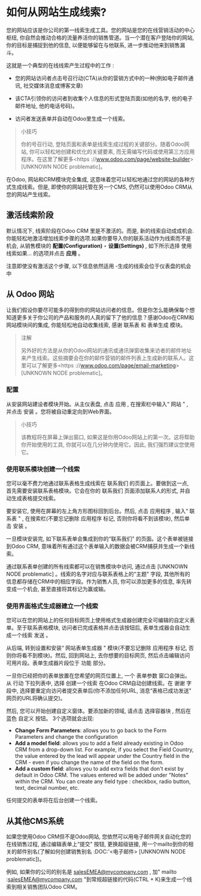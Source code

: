 # 如何从网站生成线索?

您的网站应该是你公司的第一线索生成工具。您的网站是您的在线营销活动的中心枢纽, 你自然会推动合格的流量养活你的销售管道。当一个潜在客户登陆你的网站, 你的目标是捕捉到他的信息, 以便能够留在与他联系, 进一步推动他来到销售漏斗。

这就是一个典型的在线线索产生过程中的工作 :

* 您的网站访问者点击号召行动\(CTA\)从你的营销方式中的一种\(例如电子邮件通讯, 社交媒体消息或博客文章\)

* 该CTA引领你的访问者到收集个人信息的形式登陆页面\(如他的名字, 他的电子邮件地址, 他的电话号码\)。

* 访问者发送表单并自动在Odoo里生成一个线索。

> 小技巧
>
> 你的号召行动, 登陆页面和表单是线索生成过程的关键部分。随着Odoo网站, 你可以轻松地创建和优化的关键要素, 而无需编写代码或使用第三方应用程序。在这里了解更多&lt;https ://www.odoo.com/page/website-builder&gt; \[UNKNOWN NODE problematic\]。

在Odoo, 网站和CRM模块完全集成, 这意味着您可以轻松地通过您的网站的各种方式生成线索。但是, 即使你的网站托管在另一个CMS, 仍然可以使用Odoo CRM从您的网站产生线索。

## 激活线索阶段

默认情况下, 线索阶段在Odoo CRM 里是不激活的。而是, 新的线索自动成成机会.你能轻松地激活增加线索步骤的选项.如果你要导入你的联系活动作为线索而不是机会, 从销售模块的 **配置\(Configuration\)** ‣ **设置\(Settings\)** , 如下所示选择 使用线索如果... 的选项并点击 **应用** 。

注意即使没有激活这个步骤, 以下信息依然适用 -生成的线索会位于仪表盘的机会中

## 从 Odoo 网站

让我们假设你要尽可能多的得到你的网站访问者的信息。但是你怎么能确保每个想知道更多关于你公司的产品和服务的人真的留下了他的信息？感谢Odoo在CRM和网站模块间的集成, 你能轻松地自动收集线索, 感谢 联系表 和 表单生成 模块。

> 注解
>
> 另外好的方法是从你的Odoo网站的通讯或通讯弹窗收集来访者的邮件地址来产生线索。这些摘要会在你的邮件营销的邮件列表上生成新的联系人。这里可以了解更多&lt;https ://www.odoo.com/page/email-marketing&gt; \[UNKNOWN NODE problematic\]。

### 配置

从安装网站建设者模块开始。从主仪表盘, 点击 应用 , 在搜索栏中输入“ 网站 " , 并点击 安装 。您将被自动重定向到Web界面。

> 小技巧
>
> 该教程将在屏幕上弹出窗口, 如果这是你用Odoo网站上的第一次。这将帮助你开始使用的工具, 你就可以在几分钟内使用它。因此, 我们强烈建议您使用它。

### 使用联系模块创建一个线索

您可以毫不费力地通过联系表格生成线索在 联系我们 的页面上。要做到这一点, 首先需要安装联系表格模块。它会在你的 联系我们 页面添加联系人的形式, 并自动生成表格提交线索。

要安装它, 使用在屏幕的左上角方形图标回到后台。然后, 点击 应用程序 , 输入“ 联系表 " , 在搜索栏\(不要忘记删除 应用程序 标记, 否则你将看不到该模块\), 然后单击 安装 。

一旦模块安装完, 如下联系表单会集成到你的“联系我们" 的页面。这个表单被链接到Odoo CRM, 意味着所有通过这个表单输入的数据会被CRM捕获并生成一个新线索。

通过联系表单创建的所有线索都可以在销售模块中访问, 通过点击 \[UNKNOWN NODE problematic\] 。线索的名字对应与联系表格上的“主题" 字段, 其他所有的信息都存储在CRM中的相应字段。作为销售人员, 你可以添加更多的信息, 率先转变成一个机会, 甚至直接将其标记为赢或输。

### 使用界面格式生成器建立一个线索

您可以在您的网站上的任何目标网页上使用格式生成器创建完全可编辑的自定义表单。至于联系表格模块, 访问者已完成表格并点击该按钮后, 表单生成器会自动生成一个线索 发送 。

从后端, 转到设置和安装“ 网站表单生成器 " 模块\(不要忘记删除 应用程序 标记, 否则你将看不到模块\)。然后, 回到网站上, 去你想要的目标网页, 然后点击编辑访问可用片段。表单生成器片段位于 功能 部分。

一旦你已经把你的表单放置在您希望的网页位置上, 一个 表单参数 窗口会弹出。从 行动 下拉列表中, 选择 创建一个线索 在Odoo CRM自动创建线索。在 谢谢 字段中, 选择要重定向访问者提交表单后\(你不添加任何URL, 消息“表格已成功发送" 网页的URL将确认提交\)。

然后, 您可以开始创建自定义窗体。要添加新的领域, 请点击 选择容器块 , 然后在蓝色 自定义 按钮。 3个选项就会出现:

* **Change Form Parameters**: allows you to go back to the Form Parameters and change the configuration
* **Add a model field**: allows you to add a field already existing in Odoo CRM from a drop-down list. For example, if you select the Field Country, the value entered by the lead will appear under the Country field in the CRM - even if you change the name of the field on the form.
* **Add a custom field**: allows you to add extra fields that don't exist by default in Odoo CRM. The values entered will be added under "Notes" within the CRM. You can create any field type : checkbox, radio button, text, decimal number, etc.

任何提交的表单将在后台创建一个线索。

## 从其他CMS系统

如果您使用Odoo CRM但不是Odoo网站, 您依然可以用电子邮件网关自动化您的在线销售过程, 通过编辑表单上“提交" 按钮, 更换超级链接, 用一个mailto到你的相关的邮件别名\(了解如何创建销售别名 :DOC:'&lt;电子邮件&gt; \[UNKNOWN NODE problematic\]\)。

例如, 如果你的公司的别名是 salesEMEA@mycompany.com , 加" mailto :salesEMEA@mycompany.com "到常规超链接的代码\(CTRL + K\)来生成一个线索到相关销售团队Odoo CRM。



